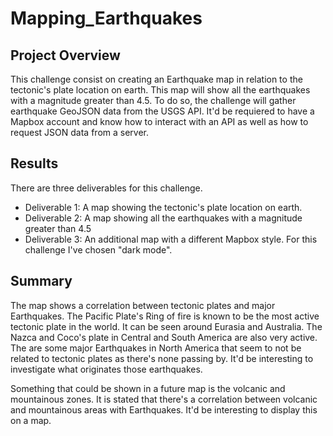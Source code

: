 # Mapping_Earthquakes
## Project Overview
This challenge consist on creating an Earthquake map in relation to the tectonic's plate location on earth. This map will show all the earthquakes with a magnitude greater than 4.5. To do so, the challenge will gather earthquake GeoJSON data from the USGS API. It'd be requiered to have a Mapbox account and know how to interact with an API as well as how to request JSON data from a server. 

## Results

There are three deliverables for this challenge. 
- Deliverable 1: A map showing the tectonic's plate location on earth. 
- Deliverable 2: A map showing all the earthquakes with a magnitude greater than 4.5
- Deliverable 3: An additional map with a different Mapbox style. For this challenge I've chosen "dark mode".  

## Summary

The map shows a correlation between tectonic plates and major Earthquakes. The Pacific Plate's Ring of fire is known to be the most active tectonic plate in the world. It can be seen around Eurasia and Australia. The Nazca and Coco's plate in Central and South America are also very active. The are some major Earthquakes in North America that seem to not be related to tectonic plates as there's none passing by. It'd be interesting to investigate what originates those earthquakes. 

Something that could be shown in a future map is the volcanic and mountainous zones. It is stated that there's a correlation between volcanic and mountainous areas with Earthquakes. It'd be interesting to display this on a map. 



